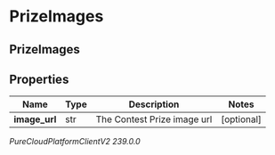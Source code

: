 # PrizeImages

## PrizeImages

## Properties

|Name | Type | Description | Notes|
|------------ | ------------- | ------------- | -------------|
| **image_url** | str | The Contest Prize image url | [optional] |



_PureCloudPlatformClientV2 239.0.0_
